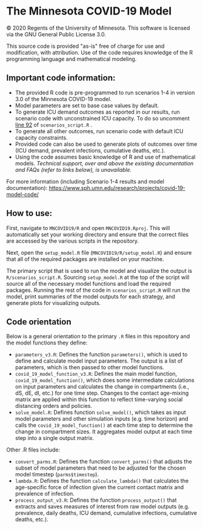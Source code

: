 # The Minnesota COVID-19 Model

© 2020 Regents of the University of Minnesota. This software is licensed via the GNU General Public License 3.0.

This source code is provided "as-is" free of charge for use and modification, with attribution. Use of the code requires knowledge of the R programming language and mathematical modeling.  

## Important code information:
- The provided R code is pre-programmed to run scenarios 1-4 in version 3.0 of the Minnesota COVID-19 model.
- Model parameters are set to base case values by default. 
- To generate ICU demand outcomes as reported in our results, run scenario code with unconstrained ICU capacity. To do so uncomment [line 92](https://github.com/MN-COVID19-Model/Model_v3/blob/742bf4eb323b9769af2e9c5a2d8131e1bc652848/R/scenarios_script.R#L92) of ```scenarios_script.R``` .
- To generate all other outcomes, run scenario code with default ICU capacity constraints.
- Provided code can also be used to generate plots of outcomes over time (ICU demand, prevalent infections, cumulative deaths, etc.).
- Using the code assumes basic knowledge of R and use of mathematical models. *Technical support, over and above the existing documentation and FAQs (refer to links below), is unavailable.*

For more information (including Scenario 1-4 results and model documentation): 
https://www.sph.umn.edu/research/projects/covid-19-model-code/

## How to use:
First, navigate to ```MNCOVID19/R``` and open ```MNCOVID19.Rproj```. This will automatically set your working directory and ensure that the correct files are accessed by the various scripts in the repository.

Next, open the ```setup_model.R``` file (```MNCOVID19/R/setup_model.R```) and ensure that all of the required packages are installed on your machine.

The primary script that is used to run the model and visualize the output is ```R/scenarios_script.R```. Sourcing ```setup_model.R``` at the top of the script will source all of the necessary model functions and load the required packages. Running the rest of the code in ```scenarios_script.R``` will run the model, print summaries of the model outputs for each strategy, and generate plots for visualizing outputs.

## Code orientation

Below is a general orientation to the primary ```.R``` files in this repository and the model functions they define:
- ```parameters_v3.R```: Defines the function ```parameters()```, which is used to define and calculate model input parameters. The output is a list of parameters, which is then passed to other model functions.
- ```covid_19_model_function_v3.R```: Defines the main model function, ```covid_19_model_function()```, which does some intermediate calculations on input parameters and calculates the change in compartments (i.e., dS, dE, dI, etc.) for one time step. Changes to the contact age-mixing matrix are applied within this function to reflect time-varying social distancing orders and policies.
- ```solve_model.R```: Defines function ```solve_model()```, which takes as input model parameters and other simulation inputs (e.g. time horizon) and calls the ```covid_19_model_function()``` at each time step to determine the change in compartment sizes. It aggregates model output at each time step into a single output matrix.

Other .R files include:
- ```convert_parms.R```: Defines the function ```convert_parms()``` that adjusts the subset of model parameters that need to be adjusted for the chosen model timestep (```parms$timestep```).
- ```lambda.R```: Defines the function ```calculate_lambda()``` that calculates the age-specific force of infection given the current contact matrix and prevalence of infection.
- ```process_output_v3.R```: Defines the function ```process_output()``` that extracts and saves measures of interest from raw model outputs (e.g. prevalence, daily deaths, ICU demand, cumulative infections, cumulative deaths, etc.).
